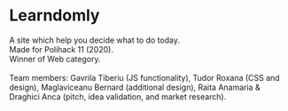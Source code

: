 # Learndomly
A site which help you decide what to do today.<br />
Made for Polihack 11 (2020).<br />
Winner of Web category.<br /><br />
Team members: Gavrila Tiberiu (JS functionality), Tudor Roxana (CSS and design), Maglaviceanu Bernard (additional design), Raita Anamaria & Draghici Anca (pitch, idea validation, and market research).
